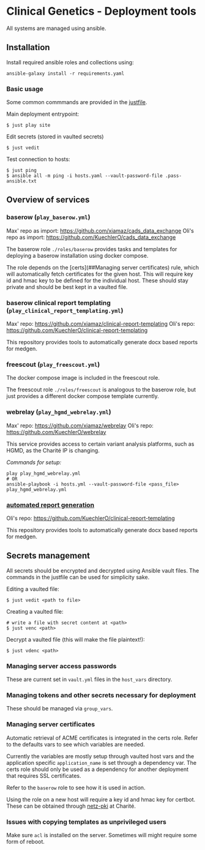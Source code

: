 # Clinical Genetics - Deployment tools

All systems are managed using ansible.


## Installation

Install required ansible roles and collections using:

```
ansible-galaxy install -r requirements.yaml
```

### Basic usage

Some common commmands are provided in the [justfile](https://github.com/casey/just).

Main deployment entrypoint:

```
$ just play site
```

Edit secrets (stored in vaulted secrets)

```
$ just vedit
```

Test connection to hosts:

```
$ just ping
$ ansible all -m ping -i hosts.yaml --vault-password-file .pass-ansible.txt
```

## Overview of services

### baserow (`play_baserow.yml`)
Max' repo as import: https://github.com/xiamaz/cads_data_exchange
Oli's repo as import: https://github.com/KuechlerO/cads_data_exchange

The baserow role `./roles/baserow` provides tasks and templates for deploying a
baserow installation using docker compose.

The role depends on the [certs](##Managing server certificates) rule, which will automatically fetch certificates
for the given host. This will require key id and hmac key to be defined for the
individual host. These should stay private and should be best kept in a vaulted
file.

### baserow clinical report templating (`play_clinical_report_templating.yml`)
Max' repo: https://github.com/xiamaz/clinical-report-templating
Oli's repo: https://github.com/KuechlerO/clinical-report-templating

This repository provides tools to automatically generate docx based reports for
medgen.



### freescout (`play_freescout.yml`)
The docker compose image is included in the freescout role.

The freescout role `./roles/freescout` is analogous to the baserow role, but
just provides a different docker compose template currently.


### webrelay (`play_hgmd_webrelay.yml`)
Max' repo: https://github.com/xiamaz/webrelay
Oli's repo: https://github.com/KuechlerO/webrelay

This service provides access to certain variant analysis platforms, such as
HGMD, as the Charité IP is changing.

*Commands for setup:*
```
play play_hgmd_webrelay.yml
# OR
ansible-playbook -i hosts.yml --vault-password-file <pass_file> play_hgmd_webrelay.yml
```


### [automated report generation](https://github.com/xiamaz/clinical-report-templating)
Oli's repo: https://github.com/KuechlerO/clinical-report-templating

This repository provides tools to automatically generate docx based reports for
medgen.


## Secrets management

All secrets should be encrypted and decrypted using Ansible vault files. The
commands in the justfile can be used for simplicity sake.

Editing a vaulted file:

```
$ just vedit <path to file>
```

Creating a vaulted file:

```
# write a file with secret content at <path>
$ just venc <path>
```

Decrypt a vaulted file (this will make the file plaintext!):

```
$ just vdenc <path>
```

### Managing server access passwords

These are current set in `vault.yml` files in the `host_vars` directory.


### Managing tokens and other secrets necessary for deployment

These should be managed via `group_vars`.


### Managing server certificates

Automatic retrieval of ACME certificates is integrated in the certs role. Refer
to the defaults vars to see which variables are needed.

Currently the variables are mostly setup through vaulted host vars and the
application specific `application_name` is set through a dependency var. The
certs role should only be used as a dependency for another deployment that
requires SSL certificates.

Refer to the `baserow` role to see how it is used in action.

Using the role on a new host will require a key id and hmac key for certbot.
These can be obtained through [netz-pki](https://netz-pki.charite.de/) at
Charité.

### Issues with copying templates as unprivileged users

Make sure `acl` is installed on the server. Sometimes will might require some
form of reboot.

